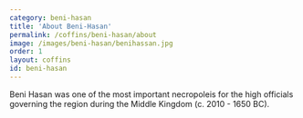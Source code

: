 ```yaml
---
category: beni-hasan
title: 'About Beni-Hasan'
permalink: /coffins/beni-hasan/about
image: /images/beni-hasan/benihassan.jpg
order: 1
layout: coffins
id: beni-hasan
---
```


Beni Hasan was one of the most important necropoleis for the high officials governing the region during the Middle Kingdom (c. 2010 - 1650 BC).
